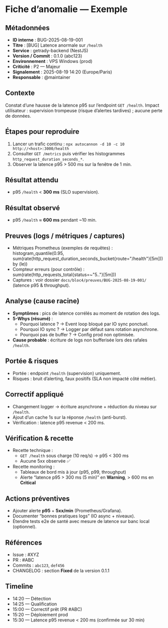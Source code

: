 # Fiche d’anomalie — Exemple

## Métadonnées
- **ID interne** : BUG-2025-08-19-001
- **Titre** : [BUG] Latence anormale sur `/health`
- **Service** : getrady-backend (NestJS)
- **Version / Commit** : 0.1.0 (abc123)
- **Environnement** : VPS Windows (prod)
- **Criticité** : P2 — Majeur
- **Signalement** : 2025-08-19 14:20 (Europe/Paris)
- **Responsable** : @maintainer

## Contexte
Constat d’une hausse de la latence p95 sur l’endpoint `GET /health`.
Impact utilisateur : supervision trompeuse (risque d’alertes tardives) ; aucune perte de données.

## Étapes pour reproduire
1. Lancer un trafic continu : `npx autocannon -d 10 -c 10 http://<host>:3000/health`
2. Consulter `GET /metrics` puis vérifier les histogrammes `http_request_duration_seconds_*`.
3. Observer la latence p95 > 500 ms sur la fenêtre de 1 min.

## Résultat attendu
- p95 `/health` < **300 ms** (SLO supervision).

## Résultat observé
- p95 `/health` ≈ **600 ms** pendant ~10 min.

## Preuves (logs / métriques / captures)
- Métriques Prometheus (exemples de requêtes) :
    histogram_quantile(0.95, sum(rate(http_request_duration_seconds_bucket{route="/health"}[5m])) by (le))
- Compteur erreurs (pour contrôle) :
    sum(rate(http_requests_total{status=~"5.."}[5m]))
- Captures : voir dossier `docs/bloc4/preuves/BUG-2025-08-19-001/` (latence p95 & throughput).

## Analyse (cause racine)
- **Symptômes** : pics de latence corrélés au moment de rotation des logs.
- **5-Whys (résumé)** :
  - Pourquoi latence ? → Event loop bloqué par IO sync ponctuel.
  - Pourquoi IO sync ? → Logger par défaut sans rotation asynchrone.
  - Pourquoi pas de buffer ? → Config prod non optimisée.
- **Cause probable** : écriture de logs non bufferisée lors des rafales `/health`.

## Portée & risques
- Portée : endpoint `/health` (supervision) uniquement.
- Risques : bruit d’alerting, faux positifs (SLA non impacté côté métier).

## Correctif appliqué
- Changement logger → écriture asynchrone + réduction du niveau sur `/health`.
- Ajout d’un cache 1s sur la réponse `/health` (anti-burst).
- Vérification : latence p95 revenue < 200 ms.

## Vérification & recette
- Recette technique :
  - `GET /health` sous charge (10 req/s) → p95 < 300 ms
  - Aucune 5xx observée ✅
- Recette monitoring :
  - Tableaux de bord mis à jour (p95, p99, throughput)
  - Alerte “latence p95 > 300 ms (5 min)” en **Warning**, > 600 ms en **Critical**

## Actions préventives
- Ajouter alerte **p95** + **5xx/min** (Prometheus/Grafana).
- Documenter “bonnes pratiques logs” (IO async + niveaux).
- Étendre tests e2e de santé avec mesure de latence sur banc local (optionnel).

## Références
- Issue : #XYZ
- PR : #ABC
- Commits : `abc123`, `def456`
- CHANGELOG : section **Fixed** de la version 0.1.1

## Timeline
- 14:20 — Détection
- 14:25 — Qualification
- 15:00 — Correctif prêt (PR #ABC)
- 15:20 — Déploiement prod
- 15:30 — Latence p95 revenue < 200 ms (confirmée sur 30 min)